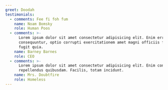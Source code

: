 ```yaml
---
greet: Doodah
testimonials:
  - comments: Fee fi foh fum
    name: Noam Bomsky
    role: Human Poos
  - comments: >-
      Lorem ipsum dolor sit amet consectetur adipisicing elit. Enim error
      consequuntur, optio corrupti exercitationem amet magni officiis facere
      fugit quia.
    name: Barney Barnes
    role: CEO
  - comments: >-
      Lorem ipsum dolor sit amet consectetur adipisicing elit. Enim consequuntur
      repellendus quibusdam. Facilis, totam incidunt.
    name: Mrs. Doubtfire
    role: Homeless
---
```


